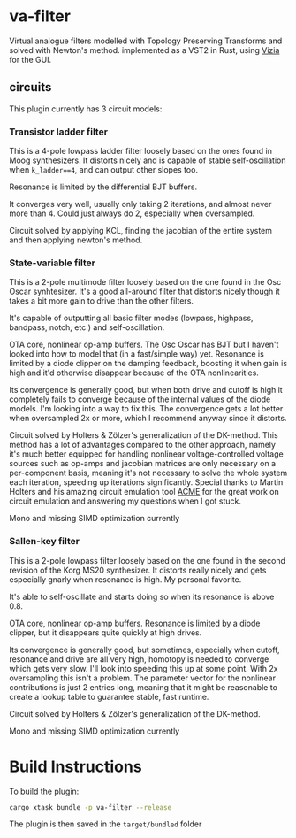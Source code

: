 # va-filter
Virtual analogue filters modelled with Topology Preserving Transforms and solved with Newton's method. implemented as a VST2 in Rust, using [Vizia](https://github.com/geom3trik/VIZIA) for the GUI.

## circuits
This plugin currently has 3 circuit models:

### Transistor ladder filter
This is a 4-pole lowpass ladder filter loosely based on the ones found in Moog synthesizers. It distorts nicely and is capable of stable self-oscillation when `k_ladder==4`, and can output other slopes too.

Resonance is limited by the differential BJT buffers. 

It converges very well, usually only taking 2 iterations, and almost never more than 4. Could just always do 2, especially when oversampled.

Circuit solved by applying KCL, finding the jacobian of the entire system and then applying newton's method.

### State-variable filter 
This is a 2-pole multimode filter loosely based on the one found in the Osc Oscar synhtesizer. It's a good all-around filter that distorts nicely though it takes a bit more gain to drive than the other filters.

It's capable of outputting all basic filter modes (lowpass, highpass, bandpass, notch, etc.) and self-oscillation.

OTA core, nonlinear op-amp buffers. The Osc Oscar has BJT but I haven't looked into how to model that (in a fast/simple way) yet.
Resonance is limited by a diode clipper on the damping feedback, boosting it when gain is high and it'd otherwise disappear because of the OTA nonlinearities.

Its convergence is generally good, but when both drive and cutoff is high it completely fails to converge because of the internal values of the diode models. I'm looking into a way to fix this.
The convergence gets a lot better when oversampled 2x or more, which I recommend anyway since it distorts.


Circuit solved by Holters & Zölzer's generalization of the DK-method. This method has a lot of advantages compared to the other approach, namely it's much better equipped for handling nonlinear voltage-controlled voltage sources such as op-amps and jacobian matrices are only necessary on a per-component basis, meaning it's not necessary to solve the whole system each iteration, speeding up iterations significantly.
Special thanks to Martin Holters and his amazing circuit emulation tool [ACME](https://github.com/HSU-ANT/ACME.jl) for the great work on circuit emulation and answering my questions when I got stuck.

Mono and missing SIMD optimization currently 

### Sallen-key filter
This is a 2-pole lowpass filter loosely based on the one found in the second revision of the Korg MS20 synthesizer. It distorts really nicely and gets especially gnarly when resonance is high. My personal favorite. 

It's able to self-oscillate and starts doing so when its resonance is above 0.8. 

OTA core, nonlinear op-amp buffers.
Resonance is limited by a diode clipper, but it disappears quite quickly at high drives.

Its convergence is generally good, but sometimes, especially when cutoff, resonance and drive are all very high, homotopy is needed to converge which gets very slow. I'll look into speeding this up at some point. With 2x oversampling this isn't a problem.
The parameter vector for the nonlinear contributions is just 2 entries long, meaning that it might be reasonable to create a lookup table to guarantee stable, fast runtime. 

Circuit solved by Holters & Zölzer's generalization of the DK-method.

Mono and missing SIMD optimization currently 

# Build Instructions

To build the plugin:
```bash
cargo xtask bundle -p va-filter --release
```
The plugin is then saved in the `target/bundled` folder
